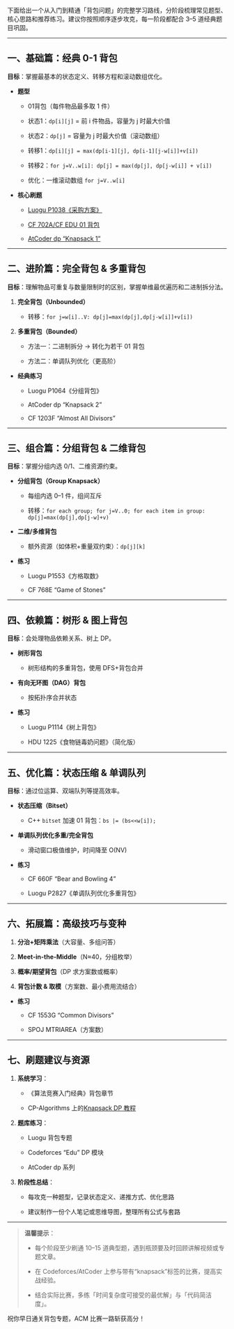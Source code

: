 下面给出一个从入门到精通「背包问题」的完整学习路线，分阶段梳理常见题型、核心思路和推荐练习。建议你按照顺序逐步攻克，每一阶段都配合 3–5 道经典题目巩固。

---

## 一、基础篇：经典 0-1 背包

**目标**：掌握最基本的状态定义、转移方程和滚动数组优化。

- **题型**
    
    - 01背包（每件物品最多取 1 件）
        
    - 状态1：`dp[i][j]` = 前 i 件物品，容量为 j 时最大价值
    - 状态2：`dp[j]` = 容量为 j 时最大价值（滚动数组）
        
    - 转移1：`dp[i][j] = max(dp[i-1][j], dp[i-1][j-w[i]]+v[i])`
    - 转移2：`for j=V..w[i]: dp[j] = max(dp[j], dp[j-w[i]] + v[i])`
        
    - 优化：一维滚动数组 `for j=V..w[i]`
        
- **核心刷题**
    
    - [Luogu P1038《采购方案》](https://www.luogu.com.cn/problem/P1038)
        
    - [CF 702A/CF EDU 01 背包](https://codeforces.com/)
        
    - [AtCoder dp “Knapsack 1”](https://atcoder.jp/contests/dp/tasks/dp_d)
        

---

## 二、进阶篇：完全背包 & 多重背包

**目标**：理解物品可重复与数量限制时的区别，掌握单维最优遍历和二进制拆分法。

1. **完全背包（Unbounded）**
    
    - 转移：`for j=w[i]..V: dp[j]=max(dp[j],dp[j-w[i]]+v[i])`
        
2. **多重背包（Bounded）**
    
    - 方法一：二进制拆分 → 转化为若干 01 背包
        
    - 方法二：单调队列优化（更高阶）
        

- **经典练习**
    
    - Luogu P1064《分组背包》
        
    - AtCoder dp “Knapsack 2”
        
    - CF 1203F “Almost All Divisors”
        

---

## 三、组合篇：分组背包 & 二维背包

**目标**：掌握分组内选 0/1、二维资源约束。

- **分组背包（Group Knapsack）**
    
    - 每组内选 0–1 件，组间互斥
        
    - 转移：`for each group; for j=V..0; for each item in group: dp[j]=max(dp[j],dp[j-w]+v)`
        
- **二维/多维背包**
    
    - 额外资源（如体积+重量双约束）：`dp[j][k]`
        
- **练习**
    
    - Luogu P1553《方格取数》
        
    - CF 768E “Game of Stones”
        

---

## 四、依赖篇：树形 & 图上背包

**目标**：会处理物品依赖关系、树上 DP。

- **树形背包**
    
    - 树形结构的多重背包，使用 DFS+背包合并
        
- **有向无环图（DAG）背包**
    
    - 按拓扑序合并状态
        
- **练习**
    
    - Luogu P1114《树上背包》
        
    - HDU 1225《食物链毒奶问题》（简化版）
        

---

## 五、优化篇：状态压缩 & 单调队列

**目标**：通过位运算、双端队列等提高效率。

- **状态压缩（Bitset）**
    
    - C++ `bitset` 加速 01 背包：`bs |= (bs<<w[i]);`
        
- **单调队列优化多重/完全背包**
    
    - 滑动窗口极值维护，时间降至 O(NV)
        
- **练习**
    
    - CF 660F “Bear and Bowling 4”
        
    - Luogu P2827《单调队列优化多重背包》
        

---

## 六、拓展篇：高级技巧与变种

1. **分治+矩阵乘法**（大容量、多组问答）
    
2. **Meet-in-the-Middle**（N≈40，分组枚举）
    
3. **概率/期望背包**（DP 求方案数或概率）
    
4. **背包计数 & 取模**（方案数、最小费用流结合）
    

- **练习**
    
    - CF 1553G “Common Divisors”
        
    - SPOJ MTRIAREA（方案数）
        

---

## 七、刷题建议与资源

1. **系统学习**：
    
    - 《算法竞赛入门经典》背包章节
        
    - CP-Algorithms 上的[Knapsack DP 教程](https://cp-algorithms.com/dynamic_programming/knapsack.html)
        
2. **题库练习**：
    
    - Luogu 背包专题
        
    - Codeforces “Edu” DP 模块
        
    - AtCoder dp 系列
        
3. **阶段性总结**：
    
    - 每攻克一种题型，记录状态定义、递推方式、优化思路
        
    - 建议制作一份个人笔记或思维导图，整理所有公式与套路
        

---

> **温馨提示**：
> 
> - 每个阶段至少刷通 10–15 道典型题，遇到瓶颈要及时回顾讲解视频或专题文章。
>     
> - 在 Codeforces/AtCoder 上参与带有“knapsack”标签的比赛，提高实战经验。
>     
> - 结合实际比赛，多练「时间复杂度可接受的最优解」与「代码简洁度」。
>     

祝你早日通关背包专题，ACM 比赛一路斩获高分！